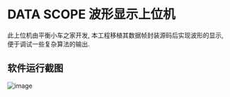# DATA SCOPE 波形显示上位机

此上位机由平衡小车之家开发, 本工程移植其数据帧封装源码后实现波形的显示, 便于调试一些复杂算法的输出.

## 软件运行截图

![image](https://github.com/mz8023yt/stm32f103/blob/master/stm32f103ve.usart.waveform/image/demo.jpg)

